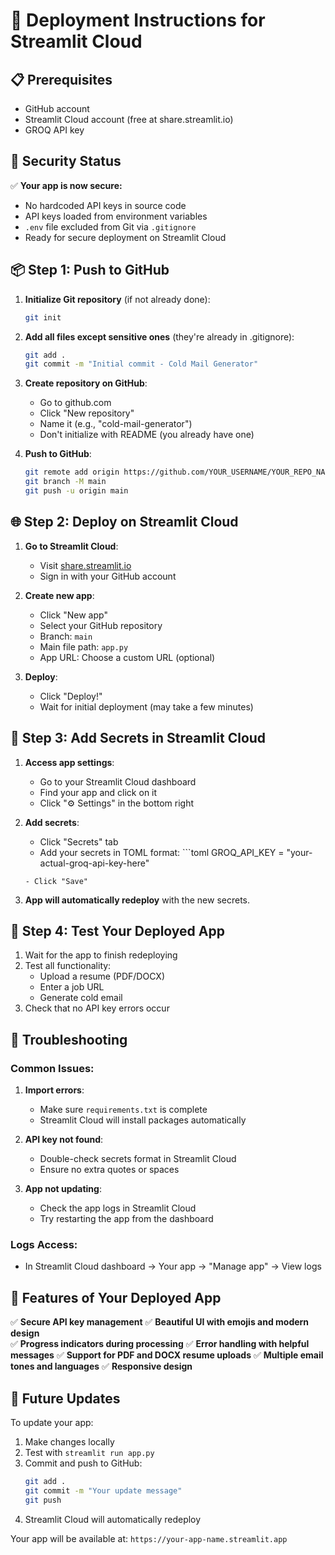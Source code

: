 # 🚀 Deployment Instructions for Streamlit Cloud

## 📋 Prerequisites
- GitHub account
- Streamlit Cloud account (free at share.streamlit.io)
- GROQ API key

## 🔐 Security Status
✅ **Your app is now secure:**
- No hardcoded API keys in source code
- API keys loaded from environment variables
- `.env` file excluded from Git via `.gitignore`
- Ready for secure deployment on Streamlit Cloud

## 📦 Step 1: Push to GitHub

1. **Initialize Git repository** (if not already done):
   ```bash
   git init
   ```

2. **Add all files except sensitive ones** (they're already in .gitignore):
   ```bash
   git add .
   git commit -m "Initial commit - Cold Mail Generator"
   ```

3. **Create repository on GitHub**:
   - Go to github.com
   - Click "New repository"
   - Name it (e.g., "cold-mail-generator")
   - Don't initialize with README (you already have one)

4. **Push to GitHub**:
   ```bash
   git remote add origin https://github.com/YOUR_USERNAME/YOUR_REPO_NAME.git
   git branch -M main
   git push -u origin main
   ```

## 🌐 Step 2: Deploy on Streamlit Cloud

1. **Go to Streamlit Cloud**:
   - Visit [share.streamlit.io](https://share.streamlit.io)
   - Sign in with your GitHub account

2. **Create new app**:
   - Click "New app"
   - Select your GitHub repository
   - Branch: `main`
   - Main file path: `app.py`
   - App URL: Choose a custom URL (optional)

3. **Deploy**:
   - Click "Deploy!"
   - Wait for initial deployment (may take a few minutes)

## 🔑 Step 3: Add Secrets in Streamlit Cloud

1. **Access app settings**:
   - Go to your Streamlit Cloud dashboard
   - Find your app and click on it
   - Click "⚙️ Settings" in the bottom right

2. **Add secrets**:
   - Click "Secrets" tab
   - Add your secrets in TOML format:   ```toml
   GROQ_API_KEY = "your-actual-groq-api-key-here"
   ```
   - Click "Save"

3. **App will automatically redeploy** with the new secrets.

## 🎉 Step 4: Test Your Deployed App

1. Wait for the app to finish redeploying
2. Test all functionality:
   - Upload a resume (PDF/DOCX)
   - Enter a job URL
   - Generate cold email
3. Check that no API key errors occur

## 🔧 Troubleshooting

### Common Issues:

1. **Import errors**: 
   - Make sure `requirements.txt` is complete
   - Streamlit Cloud will install packages automatically

2. **API key not found**:
   - Double-check secrets format in Streamlit Cloud
   - Ensure no extra quotes or spaces

3. **App not updating**:
   - Check the app logs in Streamlit Cloud
   - Try restarting the app from the dashboard

### Logs Access:
- In Streamlit Cloud dashboard → Your app → "Manage app" → View logs

## 📱 Features of Your Deployed App

✅ **Secure API key management**
✅ **Beautiful UI with emojis and modern design**  
✅ **Progress indicators during processing**
✅ **Error handling with helpful messages**
✅ **Support for PDF and DOCX resume uploads**
✅ **Multiple email tones and languages**
✅ **Responsive design**

## 🔄 Future Updates

To update your app:
1. Make changes locally
2. Test with `streamlit run app.py`
3. Commit and push to GitHub:
   ```bash
   git add .
   git commit -m "Your update message"
   git push
   ```
4. Streamlit Cloud will automatically redeploy

Your app will be available at: `https://your-app-name.streamlit.app`
